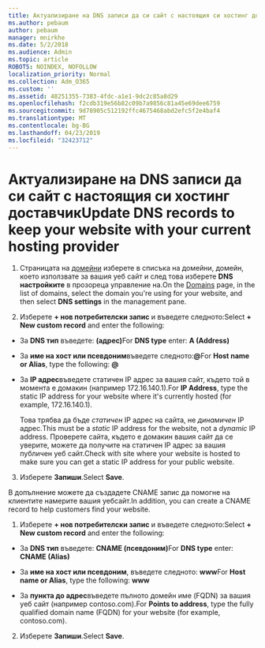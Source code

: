 ```yaml
---
title: Актуализиране на DNS записи да си сайт с настоящия си хостинг доставчик
ms.author: pebaum
author: pebaum
manager: mnirkhe
ms.date: 5/2/2018
ms.audience: Admin
ms.topic: article
ROBOTS: NOINDEX, NOFOLLOW
localization_priority: Normal
ms.collection: Adm_O365
ms.custom: ''
ms.assetid: 48251355-7383-4fdc-a1e1-9dc2c85a8d29
ms.openlocfilehash: f2cdb319e56b82c09b7a9856c81a45e69dee6759
ms.sourcegitcommit: 9d78905c512192ffc4675468abd2efc5f2e4baf4
ms.translationtype: MT
ms.contentlocale: bg-BG
ms.lasthandoff: 04/23/2019
ms.locfileid: "32423712"
---
```

# <a name="update-dns-records-to-keep-your-website-with-your-current-hosting-provider"></a><span data-ttu-id="77b71-102">Актуализиране на DNS записи да си сайт с настоящия си хостинг доставчик</span><span class="sxs-lookup"><span data-stu-id="77b71-102">Update DNS records to keep your website with your current hosting provider</span></span>

1. <span data-ttu-id="77b71-103">Страницата на [домейни](https://portal.office.com/adminportal/home#/Domains) изберете в списъка на домейни, домейн, което използвате за вашия уеб сайт и след това изберете **DNS настройките** в прозореца управление на.</span><span class="sxs-lookup"><span data-stu-id="77b71-103">On the [Domains](https://portal.office.com/adminportal/home#/Domains) page, in the list of domains, select the domain you're using for your website, and then select **DNS settings** in the management pane.</span></span> 
    
2. <span data-ttu-id="77b71-104">Изберете **+ нов потребителски запис** и въведете следното:</span><span class="sxs-lookup"><span data-stu-id="77b71-104">Select **+ New custom record** and enter the following:</span></span> 
    
  - <span data-ttu-id="77b71-105">За **DNS тип** въведете: **(адрес)**</span><span class="sxs-lookup"><span data-stu-id="77b71-105">For **DNS type** enter: **A (Address)**</span></span>
    
  - <span data-ttu-id="77b71-106">За **име на хост или псевдоним**въведете следното:**@**</span><span class="sxs-lookup"><span data-stu-id="77b71-106">For **Host name or Alias**, type the following: **@**</span></span>
    
  - <span data-ttu-id="77b71-107">За **IP адрес**въведете статичен IP адрес за вашия сайт, където той в момента е домакин (например 172.16.140.1).</span><span class="sxs-lookup"><span data-stu-id="77b71-107">For **IP Address**, type the static IP address for your website where it's currently hosted (for example, 172.16.140.1).</span></span> 
    
    <span data-ttu-id="77b71-108">Това трябва да бъде *статичен* IP адрес на сайта, не *динамичен* IP адрес.</span><span class="sxs-lookup"><span data-stu-id="77b71-108">This must be a  *static*  IP address for the website, not a  *dynamic*  IP address.</span></span> <span data-ttu-id="77b71-109">Проверете сайта, където е домакин вашия сайт да се уверите, можете да получите на статичен IP адрес за вашия публичен уеб сайт.</span><span class="sxs-lookup"><span data-stu-id="77b71-109">Check with site where your website is hosted to make sure you can get a static IP address for your public website.</span></span> 
    
3. <span data-ttu-id="77b71-110">Изберете **Запиши**.</span><span class="sxs-lookup"><span data-stu-id="77b71-110">Select **Save**.</span></span> 
    
<span data-ttu-id="77b71-111">В допълнение можете да създадете CNAME запис да помогне на клиентите намерите вашия уебсайт.</span><span class="sxs-lookup"><span data-stu-id="77b71-111">In addition, you can create a CNAME record to help customers find your website.</span></span>
  
1. <span data-ttu-id="77b71-112">Изберете **+ нов потребителски запис** и въведете следното:</span><span class="sxs-lookup"><span data-stu-id="77b71-112">Select **+ New custom record** and enter the following:</span></span> 
    
  - <span data-ttu-id="77b71-113">За **DNS тип** въведете: **CNAME (псевдоним)**</span><span class="sxs-lookup"><span data-stu-id="77b71-113">For **DNS type** enter: **CNAME (Alias)**</span></span>
    
  - <span data-ttu-id="77b71-114">За **име на хост или псевдоним**, въведете следното: **www**</span><span class="sxs-lookup"><span data-stu-id="77b71-114">For **Host name or Alias**, type the following: **www**</span></span>
    
  - <span data-ttu-id="77b71-115">За **пункта до адрес**въведете пълното домейн име (FQDN) за вашия уеб сайт (например contoso.com).</span><span class="sxs-lookup"><span data-stu-id="77b71-115">For **Points to address**, type the fully qualified domain name (FQDN) for your website (for example, contoso.com).</span></span> 
    
2. <span data-ttu-id="77b71-116">Изберете **Запиши**.</span><span class="sxs-lookup"><span data-stu-id="77b71-116">Select **Save**.</span></span> 
    

